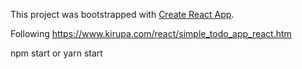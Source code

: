 This project was bootstrapped with [Create React App](https://github.com/facebookincubator/create-react-app).

Following https://www.kirupa.com/react/simple_todo_app_react.htm

npm start or yarn start
